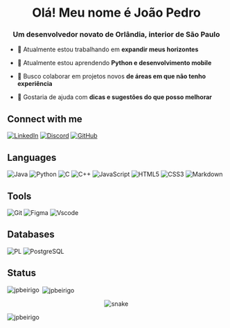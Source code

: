 <h1 align="center">Olá! Meu nome é João Pedro</h1>
<h3 align="center">Um desenvolvedor novato de Orlândia, interior de São Paulo</h3>

- 🔭 Atualmente estou trabalhando em **expandir meus horizontes**

- 🌱 Atualmente estou aprendendo **Python e desenvolvimento mobile**

- 👯 Busco colaborar em projetos novos **de áreas em que não tenho experiência**

- 🤝 Gostaria de ajuda com **dicas e sugestões do que posso melhorar**

## Connect with me
[![LinkedIn](https://img.shields.io/badge/LinkedIn-0077B5?style=for-the-badge&logo=linkedin&logoColor=white)](https://www.linkedin.com/in/joão-pedro-ferreira-beirigo-8130b7269/) [![Discord](https://img.shields.io/badge/Discord-7289DA?style=for-the-badge&logo=discord&logoColor=white)](https://discord.com/channels/@granek./) [![GitHub](https://img.shields.io/badge/GitHub-100000?style=for-the-badge&logo=github&logoColor=white)](https://github.com/JPBeirigo) 
<p align="left">
</p> 

## Languages
![Java](https://img.shields.io/badge/java-%23ED8B00.svg?style=for-the-badge&logo=openjdk&logoColor=white) ![Python](https://img.shields.io/badge/python-3670A0?style=for-the-badge&logo=python&logoColor=ffdd54) ![C](https://img.shields.io/badge/C-00599C?style=for-the-badge&logo=c&logoColor=white) ![C++](https://img.shields.io/badge/C%2B%2B-00599C?style=for-the-badge&logo=c%2B%2B&logoColor=white) ![JavaScript](https://img.shields.io/badge/JavaScript-F7DF1E?style=for-the-badge&logo=javascript&logoColor=black) ![HTML5](https://img.shields.io/badge/HTML5-E34F26?style=for-the-badge&logo=html5&logoColor=white) ![CSS3](https://img.shields.io/badge/CSS3-1572B6?style=for-the-badge&logo=css3&logoColor=white) ![Markdown](https://img.shields.io/badge/Markdown-000?style=for-the-badge&logo=markdown)

## Tools
![Git](https://img.shields.io/badge/GIT-E44C30?style=for-the-badge&logo=git&logoColor=white) ![Figma](https://img.shields.io/badge/Figma-696969?style=for-the-badge&logo=figma&logoColor=figma) ![Vscode](https://img.shields.io/badge/Vscode-007ACC?style=for-the-badge&logo=visual-studio-code&logoColor=white)

## Databases
![PL](https://img.shields.io/badge/PL%2FSQL-FFFFFF?style=for-the-badge&logo=oracle&logoColor=FF0000&labelColor=FFFFFF&color=FF0000) ![PostgreSQL](https://img.shields.io/badge/PostgreSQL-000?style=for-the-badge&logo=postgresql)

## Status
<p><img align="left" src="https://github-readme-stats.vercel.app/api/top-langs?username=jpbeirigo&show_icons=true&theme=tokyonight&locale=en&layout=compact" alt="jpbeirigo" /></p>
<p>&nbsp;<img align="center" src="https://github-readme-stats.vercel.app/api?username=jpbeirigo&show_icons=true&theme=tokyonight&locale=en" alt="jpbeirigo" /></p>

<div align="center">
  <img  src="https://github.com/jpbeirigo/codigo-snake-pfp/blob/master/animation/snake.gif"
       alt="snake" />
</div>

<p align="left"> <img src="https://komarev.com/ghpvc/?username=jpbeirigo&label=Profile%20views&color=545692&style=flat" alt="jpbeirigo" /> </p>
